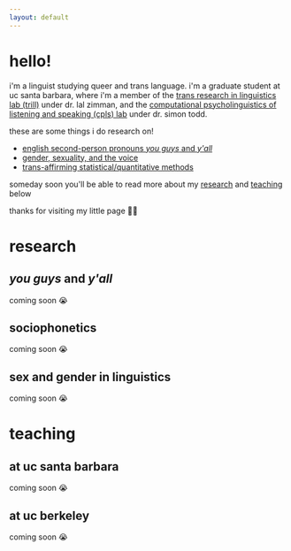 ```yaml
---
layout: default
---
```


<!--attribution for glasses: <a href="https://www.vectorstock.com/royalty-free-vector/green-round-eyeglasses-icon-vector-42763186">Vector image by VectorStock / faizan11</a>-->

# hello!

i'm a linguist studying queer and trans language. i'm a graduate student at uc santa barbara, where i'm a member of the [trans research in linguistics lab (trill)](https://trillucsb.org/) under dr. lal zimman, and the [computational psycholinguistics of listening and speaking (cpls) lab](https://ucsb-cpls-lab.github.io/) under dr. simon todd.

these are some things i do research on!

* [english second-person pronouns _you guys_ and _y'all_](#you-guys-and-yall)
* [gender, sexuality, and the voice](#sociophonetics)
* [trans-affirming statistical/quantitative methods](#sex-and-gender-in-linguistics)

someday soon you'll be able to read more about my [research](#research) and [teaching](#teaching) below

thanks for visiting my little page 👾💕

# research

## _you guys_ and _y'all_

coming soon 😭

## sociophonetics

coming soon 😭

## sex and gender in linguistics

coming soon 😭

# teaching

## at uc santa barbara

coming soon 😭

## at uc berkeley

coming soon 😭
